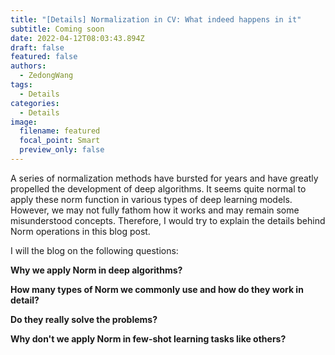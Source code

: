```yaml
---
title: "[Details] Normalization in CV: What indeed happens in it"
subtitle: Coming soon
date: 2022-04-12T08:03:43.894Z
draft: false
featured: false
authors:
  - ZedongWang
tags:
  - Details
categories:
  - Details
image:
  filename: featured
  focal_point: Smart
  preview_only: false
---
```

A series of normalization methods have bursted for years and have greatly propelled the development of deep algorithms. It seems quite normal to apply these norm function in various types of deep learning models. However, we may not fully fathom how it works and may remain some misunderstood concepts. Therefore, I would try to explain the details behind Norm operations in this blog post.

I will the blog on the following questions:

**Why we apply Norm in deep algorithms?**

**How many types of Norm we commonly use and how do they work in detail?**

**Do they really solve the problems?**

**Why don't we apply Norm in few-shot learning tasks like others?**